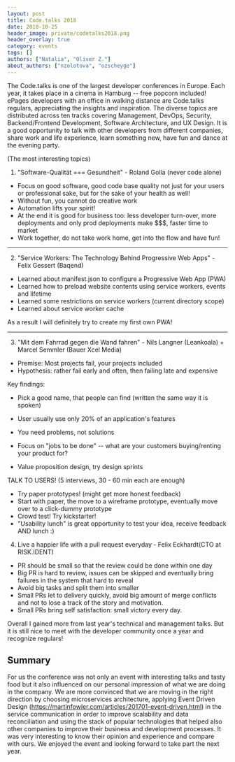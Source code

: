 ```yaml
---
layout: post
title: Code.talks 2018
date: 2018-10-25
header_image: private/codetalks2018.png
header_overlay: true
category: events
tags: []
authors: ["Natalia", "Oliver Z."]
about_authors: ["nzolotova", "ozscheyge"]
---
```

The Code.talks is one of the largest developer conferences in Europe. Each year, it takes place in a cinema in Hamburg -- free popcorn included!
ePages developers with an office in walking distance are Code.talks regulars, appreciating the insights and inspiration.
The diverse topics are distributed across ten tracks covering Management, DevOps, Security, Backend/Frontend Development, Software Architecture, and UX Design.
It is a good opportunity to talk with other developers from different companies, share work and life experience, learn something new, have fun and dance at the evening party.

(The most interesting topics)

1. "Software-Qualität === Gesundheit" - Roland Golla (never code alone)

* Focus on good software, good code base quality not just for your users or professional sake, but for the sake of your health as well!
* Without fun, you cannot do creative work
* Automation lifts your spirit!
* At the end it is good for business too: less developer turn-over, more deployments and only prod deployments make $$$, faster time to market
* Work together, do not take work home, get into the flow and have fun!

---

2. "Service Workers: The Technology Behind Progressive Web Apps" - Felix Gessert (Baqend)

* Learned about manifest.json to configure a Progressive Web App (PWA)
* Learned how to preload website contents using service workers, events and lifetime
* Learned some restrictions on service workers (current directory scope)
* Learned about service worker cache

As a result I will definitely try to create my first own PWA!

---

3. "Mit dem Fahrrad gegen die Wand fahren" - Nils Langner (Leankoala) + Marcel Semmler (Bauer Xcel Media)

* Premise: Most projects fail, your projects included
* Hypothesis: rather fail early and often, then failing late and expensive

Key findings:

* Pick a good name, that people can find (written the same way it is spoken)
* User usually use only 20% of an application's features

* You need problems, not solutions
* Focus on "jobs to be done" -- what are your customers buying/renting your product for?
* Value proposition design, try design sprints

TALK TO USERS! (5 interviews, 30 - 60 min each are enough)

* Try paper prototypes! (might get more honest feedback)
* Start with paper, the move to a wireframe prototype, eventually move over to a click-dummy prototype
* Crowd test! Try kickstarter!
* "Usability lunch" is great opportunity to test your idea, receive feedback AND lunch :)

4. Live a happier life with a pull request everyday - Felix Eckhardt(CTO at RISK.IDENT)

* PR should be small so that the review could be done within one day
* Big PR is hard to review, issues can be skipped and eventually bring failures in the system that hard to reveal
* Avoid big tasks and split them into smaller
* Small PRs let to delivery quickly, avoid big amount of merge conflicts and not to lose a track of the story and motivation.
* Small PRs bring self satisfaction: small victory every day.


Overall I gained more from last year's technical and management talks. But it is still nice to meet with the developer community once a year and recognize regulars!

## Summary

For us the conference was not only an event with interesting talks and tasty food but it also influenced on our personal impression of what we are doing in the company. We are more convinced that we are moving in the right direction by choosing microservices architecture, applying
Event Driven Design (https://martinfowler.com/articles/201701-event-driven.html) in the service communication in order to improve scalability and data reconciliation and using the stack of popular technologies that helped also other companies to improve their business and development processes. It was very interesting to know their opinion and experience and compare with ours.
We enjoyed the event and looking forward to take part the next year.
